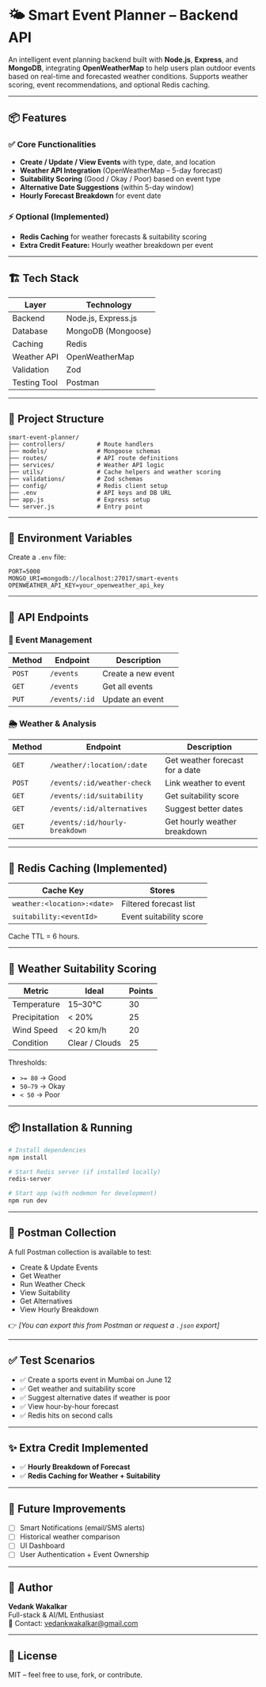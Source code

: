 # 🌤️ Smart Event Planner – Backend API

An intelligent event planning backend built with **Node.js**, **Express**, and **MongoDB**, integrating **OpenWeatherMap** to help users plan outdoor events based on real-time and forecasted weather conditions. Supports weather scoring, event recommendations, and optional Redis caching.

---

## 📦 Features

### ✅ Core Functionalities

- **Create / Update / View Events** with type, date, and location
- **Weather API Integration** (OpenWeatherMap – 5-day forecast)
- **Suitability Scoring** (Good / Okay / Poor) based on event type
- **Alternative Date Suggestions** (within 5-day window)
- **Hourly Forecast Breakdown** for event date

### ⚡ Optional (Implemented)

- **Redis Caching** for weather forecasts & suitability scoring
- **Extra Credit Feature:** Hourly weather breakdown per event

---

## 🏗️ Tech Stack

| Layer        | Technology          |
| ------------ | ------------------- |
| Backend      | Node.js, Express.js |
| Database     | MongoDB (Mongoose)  |
| Caching      | Redis               |
| Weather API  | OpenWeatherMap      |
| Validation   | Zod                 |
| Testing Tool | Postman             |

---

## 📁 Project Structure

```
smart-event-planner/
├── controllers/         # Route handlers
├── models/              # Mongoose schemas
├── routes/              # API route definitions
├── services/            # Weather API logic
├── utils/               # Cache helpers and weather scoring
├── validations/         # Zod schemas
├── config/              # Redis client setup
├── .env                 # API keys and DB URL
├── app.js               # Express setup
└── server.js            # Entry point
```

---

## 🔐 Environment Variables

Create a `.env` file:

```
PORT=5000
MONGO_URI=mongodb://localhost:27017/smart-events
OPENWEATHER_API_KEY=your_openweather_api_key
```

---

## 🔁 API Endpoints

### 📁 Event Management

| Method | Endpoint      | Description        |
| ------ | ------------- | ------------------ |
| `POST` | `/events`     | Create a new event |
| `GET`  | `/events`     | Get all events     |
| `PUT`  | `/events/:id` | Update an event    |

### 🌦️ Weather & Analysis

| Method | Endpoint                       | Description                     |
| ------ | ------------------------------ | ------------------------------- |
| `GET`  | `/weather/:location/:date`     | Get weather forecast for a date |
| `POST` | `/events/:id/weather-check`    | Link weather to event           |
| `GET`  | `/events/:id/suitability`      | Get suitability score           |
| `GET`  | `/events/:id/alternatives`     | Suggest better dates            |
| `GET`  | `/events/:id/hourly-breakdown` | Get hourly weather breakdown    |

---

## 🔁 Redis Caching (Implemented)

| Cache Key                   | Stores                  |
| --------------------------- | ----------------------- |
| `weather:<location>:<date>` | Filtered forecast list  |
| `suitability:<eventId>`     | Event suitability score |

Cache TTL = 6 hours.

---

## 🔬 Weather Suitability Scoring

| Metric        | Ideal          | Points |
| ------------- | -------------- | ------ |
| Temperature   | 15–30°C        | 30     |
| Precipitation | < 20%          | 25     |
| Wind Speed    | < 20 km/h      | 20     |
| Condition     | Clear / Clouds | 25     |

Thresholds:

- `>= 80` → Good
- `50–79` → Okay
- `< 50` → Poor

---

## 📦 Installation & Running

```bash
# Install dependencies
npm install

# Start Redis server (if installed locally)
redis-server

# Start app (with nodemon for development)
npm run dev
```

---

## 📮 Postman Collection

A full Postman collection is available to test:

- Create & Update Events
- Get Weather
- Run Weather Check
- View Suitability
- Get Alternatives
- View Hourly Breakdown

👉 _[You can export this from Postman or request a `.json` export]_

---

## ✅ Test Scenarios

- ✅ Create a sports event in Mumbai on June 12
- ✅ Get weather and suitability score
- ✅ Suggest alternative dates if weather is poor
- ✅ View hour-by-hour forecast
- ✅ Redis hits on second calls

---

## ✨ Extra Credit Implemented

- ✅ **Hourly Breakdown of Forecast**
- ✅ **Redis Caching for Weather + Suitability**

---

## 🚀 Future Improvements

- [ ] Smart Notifications (email/SMS alerts)
- [ ] Historical weather comparison
- [ ] UI Dashboard
- [ ] User Authentication + Event Ownership

---

## 👤 Author

**Vedank Wakalkar**  
Full-stack & AI/ML Enthusiast  
📧 Contact: [vedankwakalkar@gmail.com](mailto:vedankwakalkar@gmail.com)

---

## 📜 License

MIT – feel free to use, fork, or contribute.
